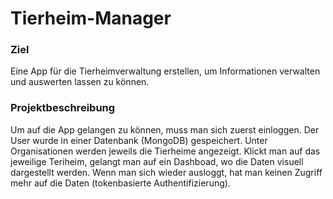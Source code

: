 # Tierheim-Manager

### Ziel
Eine App für die Tierheimverwaltung erstellen, um Informationen verwalten und auswerten lassen zu können.

### Projektbeschreibung
Um auf die App gelangen zu können, muss man sich zuerst einloggen. 
Der User wurde in einer Datenbank (MongoDB) gespeichert. 
Unter Organisationen werden jeweils die Tierheime angezeigt. 
Klickt man auf das jeweilige Teriheim, gelangt man auf ein Dashboad, wo die Daten visuell dargestellt werden. 
Wenn man sich wieder ausloggt, hat man keinen Zugriff mehr auf die Daten (tokenbasierte Authentifizierung).


